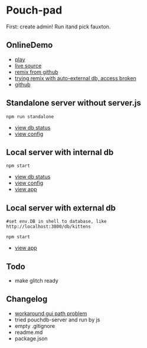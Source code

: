 
Pouch-pad
===

First: create admin! Run itand pick fauxton.

OnlineDemo
---
- [play](https://brave-can.glitch.me/)
- [live source](https://glitch.com/edit/#!/brave-can)
- [remix from github](https://glitch.com/edit/#!/import/github/jbraekr/pouch-pad)
- [trying remix with auto-external db, access broken](ttps://glitch.com/edit/#!/import/github/jbraekr/pouch-pad?DB=https://brave-can.glitch.me/db/kitten)
- [github](https://github.com/jbraekr/pouch-pad)

Standalone server without server.js
---
    npm run standalone
- [view db status](http://localhost:5984/)
- [view config](http://localhost:5984/_utils/)


Local server with internal db
---
    npm start
- [view db status](http://localhost:3000/db/)
- [view config](http://localhost:3000/_utils/)
- [view app](http://localhost:3000)


Local server with external db
---
    #set env.DB in shell to database, like http://localhost:3000/db/kittens

    npm start
- [view app](http://localhost:3001)

Todo
---
- make glitch ready

Changelog
---
- [workaround gui path problem](https://github.com/pouchdb/pouchdb-server/issues/180)
- tried pouchdb-server and run by js
- empty .gitignore
- readme.md
- package.json